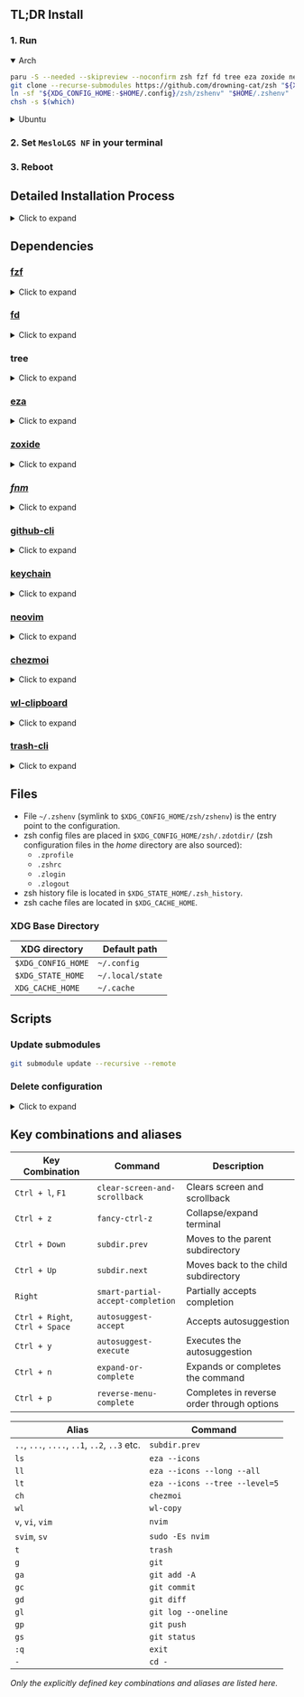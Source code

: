## TL;DR Install

### 1. Run

<details open>
  <summary>Arch</summary>

```sh
paru -S --needed --skipreview --noconfirm zsh fzf fd tree eza zoxide neovim wl-clipboard trash-cli github-cli keychain fnm-bin ttf-meslo-nerd
git clone --recurse-submodules https://github.com/drowning-cat/zsh "${XDG_CONFIG_HOME:-$HOME/.config}/zsh"
ln -sf "${XDG_CONFIG_HOME:-$HOME/.config}/zsh/zshenv" "$HOME/.zshenv"
chsh -s $(which)
```

</details>

<details>
  <summary>Ubuntu</summary>

```sh
sudo apt update
sudo apt install -y zsh fzf fd-find tree eza zoxide neovim wl-clipboard trash-cli gh keychain
curl -fsSL https://fnm.vercel.app/install | bash
git clone --recurse-submodules https://github.com/drowning-cat/zsh "${XDG_CONFIG_HOME:-$HOME/.config}/zsh"
ln -sf "${XDG_CONFIG_HOME:-$HOME/.config}/zsh/zshenv" "$HOME/.zshenv"
mkdir -p "${XDG_DATA_HOME:-$HOME/.local/share}/fonts"
cp -r "${XDG_CONFIG_HOME:-$HOME/.config}/zsh/other/fonts/MesloLGS NF" "${XDG_DATA_HOME:-$HOME/.local/share}/fonts/MesloLGS NF"
fc-cache -f
chsh -s $(which)
```

</details>

### 2. Set `MesloLGS NF` in your terminal

### 3. Reboot

## Detailed Installation Process

<details>
  <summary>Click to expand</summary>

### 1. Install dependencies

#### Install packages for **Arch**

```sh
paru -S --needed --skipreview --noconfirm\
  zsh fzf fd tree eza zoxide neovim wl-clipboard trash-cli github-cli keychain fnm-bin ttf-meslo-nerd
```

<details>
  <summary>or using <b>pacman</b></summary>

  ```sh
  sudo pacman -S zsh fzf fd tree eza zoxide neovim wl-clipboard trash-cli github-cli keychain
  ```

  _[fnm requires manual installation](https://github.com/Schniz/fnm?tab=readme-ov-file#using-a-script-macoslinux)._

</details>

#### Install packages for **Ubuntu**

<details>
  <summary>Click to expand</summary>

  ```sh
  sudo apt install zsh fzf fd-find tree eza zoxide neovim wl-clipboard trash-cli gh keychain
  ```

  _[fnm requires manual installation](https://github.com/Schniz/fnm?tab=readme-ov-file#using-a-script-macoslinux)._

</details>

### 2. Set up zsh configuration

```sh
git clone --recurse-submodules https://github.com/drowning-cat/zsh "${XDG_CONFIG_HOME:-$HOME/.config}/zsh" &&\
ln -sf "${XDG_CONFIG_HOME:-$HOME/.config}/zsh/zshenv" "$HOME/.zshenv"
```

### 3. Install `MesloLGS NF` font

_Skip this step if `ttf-meslo-nerd` is installed (_Arch repository: Extra_)._

```sh
mkdir -p "${XDG_DATA_HOME:-$HOME/.local/share}/fonts" &&\
cp -r "${XDG_CONFIG_HOME:-$HOME/.config}/zsh/other/fonts/MesloLGS NF" "${XDG_DATA_HOME:-$HOME/.local/share}/fonts/MesloLGS NF" &&\
fc-cache -f
```

> [!CAUTION]
> Do not forget to set `MesloLGS NF` in your terminal of choice.

_Any [Nerd font](https://github.com/ryanoasis/nerd-fonts) is supported._

### 4. Make zsh your user's default shell

If necessary, migrate your Bash configuration files to zsh. You can read this arcticle: [The right way to migrate your bash_profile to zsh](https://carlosroso.com/the-right-way-to-migrate-your-bash-profile-to-zsh).

```sh
sudo chsh --shell $(which) $USER
```

### 5. Reboot your system

```sh
sudo reboot
```

</details>

## Dependencies

### [fzf](https://github.com/junegunn/fzf)

<details>
  <summary>Click to expand</summary>

> Fzf is a general-purpose command-line fuzzy finder.

> Trigger search: `vim **` + TAB

| Key Combination | Description                                                                                                   |
|-----------------|---------------------------------------------------------------------------------------------------------------|
| `CTRL + t`      | Fuzzy find all files and subdirectories of the working directory, and output the selection to STDOUT.         |
| `ALT + c`       | Fuzzy find all subdirectories of the working directory, and run the command “cd” with the output as argument. |
| `CTRL + r`      | Fuzzy find through your shell history, and output the selection to STDOUT.                                    |

Meta characters table (search syntax):

| Name              | Example                              |
|-------------------|--------------------------------------|
| End of line       | `.tex$`                              |
| Beginning of line | `^./explorer`                        |
| The OR operator   | `.xml$ \| .yml$ \| .tex$`            |
| The AND operator  | `.tex$ /headers/`                    |
| The NOT operator  | `.yml$ \| .xml$ \| .tex$ !/headers/` |
| Exact Match       | `'ti`                                |

`~/.config/zsh/plugins/fzf.zsh`

```
File itself
```

`~/.config/zsh/zshrc`

```sh #link ~/.config/zsh/zshrc
41: source "$ZFOLDER/plugins/fzf.zsh"
```

</details>

### [fd](https://github.com/sharkdp/fd)

<details>
  <summary>Click to expand</summary>

> `fd` is a program to find entries in your filesystem. It is a simple, fast and user-friendly alternative to `find`. While it does not aim to support all of `find` powerful functionality, it provides sensible (opinionated) defaults for a majority of use cases. Used by _fzf_.

`~/.config/zsh/plugins/fzf.zsh`

```sh #link ~/.config/zsh/plugins/fzf.zsh
1: @fd() {
2:   print -rn "fd . --hidden --exclude .git $@ | sed 's|^$HOME|~|;s|^./||'"
3: }
```

</details>

### tree

<details>
  <summary>Click to expand</summary>

> Recursive directory listing program that produces a depth-indented listing of files.

`~/.config/zsh/plugins/fzf.zsh`

```sh #link ~/.config/zsh/plugins/fzf.zsh
35: export FZF_CTRL_T_OPTS="--preview '[[ -d {} ]] && tree -C {} || bat --style numbers --color always --line-range :500 {}'"
36: export FZF_ALT_C_OPTS="--preview 'tree -C {}'"
37: export FZF_COMPLETION_DIR_COMMANDS="cd pushd rmdir tree ls"
```

</details>

### [eza](https://github.com/ogham/eza)

<details>
  <summary>Click to expand</summary>

> `eza` is a modern, maintained replacement for the venerable file-listing command-line program `ls`. It uses colours to distinguish file types and metadata. It knows about symlinks, extended attributes, and Git. And it’s small, fast, and just one single binary. It is a maintained fork of [exa](https://github.com/ogham/exa).

`~/.config/zsh/zshrc`

```sh #link ~/.config/zsh/zshrc
60: alias ls='eza --icons auto'
61: alias ll='eza --icons auto --long --all'
62: alias lt='eza --icons auto --tree --level=5'
```

</details>

### [zoxide](https://github.com/ajeetdsouza/zoxide)

<details>
  <summary>Click to expand</summary>

> `zoxide` is a smarter `cd` command, inspired by `z` and autojump. It remembers which directories you use most frequently, so you can "jump" to them in just a few keystrokes. `zoxide` works on all major shells.

`~/.config/zsh/zshrc`

```sh #link ~/.config/zsh/zshrc
52: eval "$(zoxide init zsh)"
```

</details>

### [_fnm_](https://github.com/Schniz/fnm)

<details>
  <summary>Click to expand</summary>

> Fast Node Manager - faster alternative to [<abbr title="node version manager">nvm</abbr>](https://github.com/nvm-sh/nvm).

`~/.config/zsh/zshrc`

```sh #link ~/.config/zsh/zshrc
49: path+=("$HOME/.local/share/fnm")
...
51: eval "$(fnm env --use-on-cd)"
```

</details>

### [github-cli](https://github.com/cli/cli)

<details>
  <summary>Click to expand</summary>

> `github-cli` is GitHub on the command line. It brings pull requests, issues, and other GitHub concepts to the terminal next to where you are already working with git and your code.

`~/.config/zsh/zshrc`

```sh #link ~/.config/zsh/zshrc
53: eval "$(gh completion -s zsh)"
```

</details>

### [keychain](https://github.com/funtoo/keychain)

<details>
  <summary>Click to expand</summary>

> Keychain helps you to manage `SSH` and `GPG` keys in a convenient and secure manner. It acts as a frontend to `ssh-agent` and `ssh-add`, but allows you to easily have one long running `ssh-agent` process per system.

`~/.config/zsh/zprofile`

```sh #link ~/.config/zsh/zprofile
1: eval "$(keychain --eval --quiet --timeout 60)"
```

</details>

### [neovim](https://github.com/neovim/neovim)

<details>
  <summary>Click to expand</summary>

> Modern version of `vim`.

`~/.config/zsh/zshrc`

```sh #link ~/.config/zsh/zshrc
4: export EDITOR='nvim'
...
67: alias v='nvim'; alias vi='v'; alias vim='v'
68: alias svim='sudo -Es nvim'; alias sv='svim'
```

</details>

### [chezmoi](https://github.com/twpayne/chezmoi)

<details>
  <summary>Click to expand</summary>

> Chezmoi helps you manage your personal configuration files (dotfiles, like ~/.gitconfig) across multiple machines.

`~/.config/zsh/zshrc`

```sh #link ~/.config/zsh/zshrc
65: alias ch='chezmoi'
```

</details>

### [wl-clipboard](https://github.com/bugaevc/wl-clipboard)

<details>
  <summary>Click to expand</summary>

> Command-line copy/paste utilities for Wayland.

`~/.config/zsh/zshrc`

```sh #link ~/.config/zsh/zshrc
66: alias wl='wl-copy'
```

</details>

### [trash-cli](https://github.com/andreafrancia/trash-cli)

<details>
  <summary>Click to expand</summary>

> Alternative to `rm` that uses trash can.

`~/.config/zsh/zshrc`

```sh #link ~/.config/zsh/zshrc
69: alias t='trash'
```

</details>

## Files

- File `~/.zshenv` (symlink to `$XDG_CONFIG_HOME/zsh/zshenv`) is the entry point to the configuration.
- zsh config files are placed in `$XDG_CONFIG_HOME/zsh/.zdotdir/` (zsh configuration files in the _home_ directory are also sourced):
  - `.zprofile`
  - `.zshrc`
  - `.zlogin`
  - `.zlogout`
- zsh history file is located in `$XDG_STATE_HOME/.zsh_history`.
- zsh cache files are located in `$XDG_CACHE_HOME`.

### XDG Base Directory

| XDG directory      | Default path     |
| ------------------ | ---------------- |
| `$XDG_CONFIG_HOME` | `~/.config`      |
| `$XDG_STATE_HOME`  | `~/.local/state` |
| `XDG_CACHE_HOME`   | `~/.cache`       |

## Scripts

### Update submodules

```sh
git submodule update --recursive --remote
```

### Delete configuration

<details>
  <summary>Click to expand</summary>

#### Remove main configuration files

```sh
rm -rf "${ZFOLDER:-${XDG_CONFIG_HOME:-$HOME/.config}/zsh}/"
rm "$HOME/.zshenv"
```

#### Remove other .z-files

```sh
rm .zprofile
rm .zshrc
rm .zlogin
rm .zlogout
```

#### Remove the history file

```sh
rm "${HISTFILE:-${XDG_STATE_HOME:-$HOME/.local/state}/.zsh_history}"
```

#### Remove `MesloLGS NF` font

```sh
rm -rf "$HOME/.local/share/fonts/MesloLGS NF/"
```

#### Remove cache files

```sh
for pathname in \
  "${ZCOMPCACHE:-${XDG_CACHE_HOME:-$HOME/.cache}/.zcompcache}" \
  "${ZCOMPDUMP:-${XDG_CACHE_HOME:-$HOME/.cache}/.zcompdump}" \
  "${XDG_CACHE_HOME:-$HOME/.cache}/p10k-"*; do
  rm -rf "$pathname"
done
```

#### Uninstall dependencies

##### Arch

###### using `paru`

```sh
paru -Rns zsh fzf fd tree eza zoxide neovim wl-clipboard trash-cli github-cli keychain fnm
```

<details>
  <summary>or using <code>pacman</code></summary>

  ```sh
  sudo pacman -Rns zsh fzf fd tree eza zoxide neovim wl-clipboard trash-cli github-cli keychain
  ```

  _Remove [fnm](https://github.com/Schniz/fnm?tab=readme-ov-file#removing) manually:_

  ```sh
  rm -rf ".fnm/"
  ```

</details>

##### Ubuntu

<details>
  <summary>Click to expand</summary>

```sh
sudo apt-get purge --auto-remove zsh fzf fd-find tree eza zoxide neovim wl-clipboard trash-cli gh keychain
```

_Remove [fnm](https://github.com/Schniz/fnm?tab=readme-ov-file#removing) manually:_

```sh
rm -rf ".fnm/"
```

</details>

</details>

## Key combinations and aliases

| Key Combination                | Command                           | Description                                |
|--------------------------------|-----------------------------------|--------------------------------------------|
| `Ctrl + l`, `F1`               | `clear-screen-and-scrollback`     | Clears screen and scrollback               |
| `Ctrl + z`                     | `fancy-ctrl-z`                    | Collapse/expand terminal                   |
| `Ctrl + Down`                  | `subdir.prev`                     | Moves to the parent subdirectory           |
| `Ctrl + Up`                    | `subdir.next`                     | Moves back to the child subdirectory       |
| `Right`                        | `smart-partial-accept-completion` | Partially accepts completion               |
| `Ctrl + Right`, `Ctrl + Space` | `autosuggest-accept`              | Accepts autosuggestion                     |
| `Ctrl + y`                     | `autosuggest-execute`             | Executes the autosuggestion                |
| `Ctrl + n`                     | `expand-or-complete`              | Expands or completes the command           |
| `Ctrl + p`                     | `reverse-menu-complete`           | Completes in reverse order through options |

| Alias                                         | Command                                            |
|-----------------------------------------------|----------------------------------------------------|
| `..`, `...`, `....`, `..1`, `..2`, `..3` etc. | `subdir.prev`                                      |
| `ls`             | `eza --icons`                                                                   |
| `ll`             | `eza --icons --long --all`                                                      |
| `lt`             | `eza --icons --tree --level=5`                                                  |
| `ch`             | `chezmoi`                                                                       |
| `wl`             | `wl-copy`                                                                       |
| `v`, `vi`, `vim` | `nvim`                                                                          |
| `svim`, `sv`     | `sudo -Es nvim`                                                                 |
| `t`              | `trash`                                                                         |
| `g`              | `git`                                                                           |
| `ga`             | `git add -A`                                                                    |
| `gc`             | `git commit`                                                                    |
| `gd`             | `git diff`                                                                      |
| `gl`             | `git log --oneline`                                                             |
| `gp`             | `git push`                                                                      |
| `gs`             | `git status`                                                                    |
| `:q`             | `exit`                                                                          |
| `-`              | `cd -`                                                                          |

_Only the explicitly defined key combinations and aliases are listed here._

